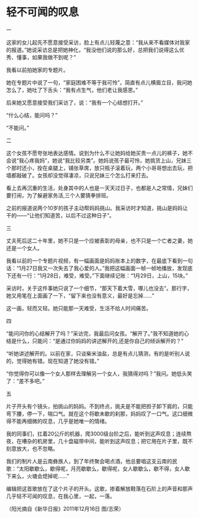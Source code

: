 # 轻不可闻的叹息

一 

这家的女儿起先不愿意接受采访，脸上有点儿轻蔑之意：“我从来不看媒体对我家的报道。”她说采访总是把她神化，“我没他们说的那么好，总把我们说得这么优秀、懂事，如果我做不到呢？” 

我看以前拍她家的专题片。 

她在专题片中说了一句，“家庭困难不等于我可怜”，简直有点儿横眉立目，我问她怎么了，她吐了下舌头：“我有点生气，他们老让我感恩。” 

后来她又愿意接受我们采访了，说：“我有一个心结想打开。” 

“什么心结，能问吗？” 

“不能问。” 

二 

这个女孩不愿夸张地表达感情。说到为什么不让她妈给她买贵一点儿的裤子，她不会说“我心疼我妈”，她说“我比较另类”。她妈说孩子最可怜，她挑货上山，兄妹三个那时还小，拴在桌腿上，铺张草席，放只瓶子滚着玩，两个小哥哥想出去玩，把墙都敲破了。女孩却没觉得凄凉，只说兄妹三个怎么打来打去。 

看上去再沉重的生活，处身其中的人也是一天天过日子，也都是人之常情，兄妹们要打闹，为了躲避家务活,三个人要猜拳排班。 

之前的报道说两个10岁的孩子主动帮妈妈挑山。我采访时才知道，挑山是妈妈让干的——“让他们知道苦，以后不过这种日子”。 

三 

丈夫死后这二十年里，她不只是一个应被表彰的母亲，也不只是一个亡者之妻，她还是一个女人。 

我看以前的一个专题片视频，有一幅画面是妈妈账本上的数字，在最底下看到一句话：“1月27日我又一次失去了我心爱的人。”我把这幅画面一帧一帧地播放，发现底下还有一行：“1月28日，难受，难受。”下面继续记账：“1月29日，上山，15块。” 

采访时，关于这件事她只说了一个细节，“那天下着大雪，哪儿也没去”。那行字，她又用笔在上面画了一下，“留下来也没有意义，最好是忘掉……” 

这一画，轻而又轻。她只能那一天难受，生活不给人时间痛苦。 

四 

“能问问你的心结解开了吗？”采访完，我最后问女孩。“解开了。”我不知道她的心结是什么，只能问：“是通过你妈妈的讲述解开的,还是你自己的倾诉解开的？” 

“听她讲述解开的。以前在家，只谈柴米油盐，总是有点儿猜测，有的是听别人说的，觉得她有错。现在知道了她没有错。” 

“你觉得你可以像一个女人那样去理解另一个女人，我猜得对吗？”我问。她低头笑了：“差不多吧。” 

五 

片子开头有个镜头，拍挑山的妈妈。不到终点，挑夫是不能把担子卸下肩的，只能弯下腰，停一下，喘口气。就在这个将歇未歇的刹那，妈妈叹了一口气。这口细微得不能再细微的叹息，几乎是她唯一的情绪。 

我的同事们，扛着20公斤的机器，爬3000级台阶之后，能听到这声叹息；连续熬夜，在嘈杂的机房里，几十盘磁带中间，能听到这声叹息；把它用在片子里，既不刻意放大，也不忽略。 

我们的制片人是云南彝族人，到了年终聚会喝点酒，他总要唱这支云南的民歌：“太阳歇歇么，歇得呢，月亮歇歇么，歇得呢，女人歇歇么，歇不得，女人歇下来么，火塘会熄掉呢……” 

编辑把这首歌放在了这个片子的开头。这歌，掺着解放鞋落在石阶上的声音和那声几乎轻不可闻的叹息，在我心里，一起，一落。 

（阳光摘自《新华日报》2011年12月16日 图/志荣）